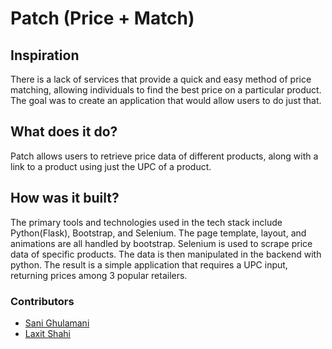 # Patch (Price + Match)

## Inspiration
There is a lack of services that provide a quick and easy method of price matching, allowing individuals to find the best price on a particular product. The goal was to create an application that would allow users to do just that.

## What does it do?
Patch allows users to retrieve price data of different products, along with a link to a product using just the UPC of a product.

## How was it built?
The primary tools and technologies used in the tech stack include Python(Flask), Bootstrap, and Selenium. The page template, layout, and animations are all handled by bootstrap. Selenium is used to scrape price data of specific products. The data is then manipulated in the backend with python. The result is a simple application that requires a UPC input, returning prices among 3 popular retailers. 

### Contributors
- [Sani Ghulamani]
- [Laxit Shahi]


[Sani Ghulamani]: https://github.com/sghulamani
[Laxit Shahi]: https://www.linkedin.com/in/laxitshahi/

